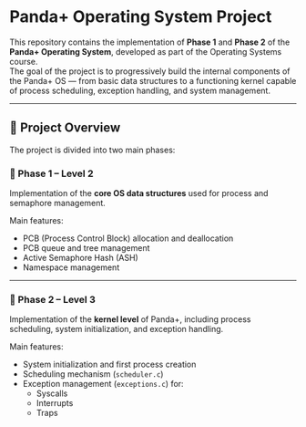 # Panda+ Operating System Project

This repository contains the implementation of **Phase 1** and **Phase 2** of the **Panda+ Operating System**, developed as part of the Operating Systems course.  
The goal of the project is to progressively build the internal components of the Panda+ OS — from basic data structures to a functioning kernel capable of process scheduling, exception handling, and system management.

---

## 🧩 Project Overview

The project is divided into two main phases:

### 🔹 Phase 1 – Level 2
Implementation of the **core OS data structures** used for process and semaphore management.

Main features:
- PCB (Process Control Block) allocation and deallocation  
- PCB queue and tree management  
- Active Semaphore Hash (ASH)  
- Namespace management  

---

### 🔹 Phase 2 – Level 3
Implementation of the **kernel level** of Panda+, including process scheduling, system initialization, and exception handling.

Main features:
- System initialization and first process creation  
- Scheduling mechanism (`scheduler.c`)  
- Exception management (`exceptions.c`) for:
  - Syscalls  
  - Interrupts  
  - Traps 

